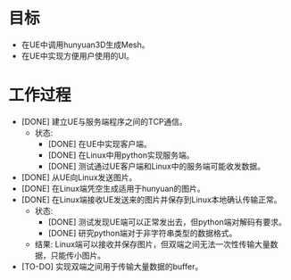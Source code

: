 # 目标
- 在UE中调用hunyuan3D生成Mesh。
- 在UE中实现方便用户使用的UI。

# 工作过程
- [DONE] 建立UE与服务端程序之间的TCP通信。
	- 状态:
		- [DONE] 在UE中实现客户端。
		- [DONE] 在Linux中用python实现服务端。
		- [DONE] 测试通过UE客户端和Linux中的服务端可能收发数据。
- [DONE] 从UE向Linux发送图片。
- [DONE] 在Linux端凭空生成适用于hunyuan的图片。
- [DONE] 在Linux端接收UE发送来的图片并保存到Linux本地确认传输正常。
	- 状态:
		- [DONE] 测试发现UE端可以正常发出去，但python端对解码有要求。
		- [DONE] 研究python端对于非字符串类型的数据格式。
	- 结果: Linux端可以接收并保存图片，但双端之间无法一次性传输大量数据，只能传小图片。
- [TO-DO] 实现双端之间用于传输大量数据的buffer。
